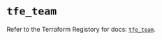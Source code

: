 # `tfe_team`

Refer to the Terraform Registory for docs: [`tfe_team`](https://registry.terraform.io/providers/hashicorp/tfe/0.44.0/docs/resources/team).
